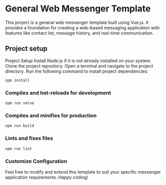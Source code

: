 # General Web Messenger Template

This project is a general web messenger template built using Vue.js. It provides a foundation for creating a web-based messaging application with features like contact list, message history, and real-time communication.

## Project setup
Project Setup
Install Node.js if it is not already installed on your system.
Clone the project repository.
Open a terminal and navigate to the project directory.
Run the following command to install project dependencies:
```
npm install
```

### Compiles and hot-reloads for development
```
npm run serve
```

### Compiles and minifies for production
```
npm run build
```

### Lints and fixes files
```
npm run lint
```

### Customize Configuration
Feel free to modify and extend this template to suit your specific messenger application requirements. Happy coding!